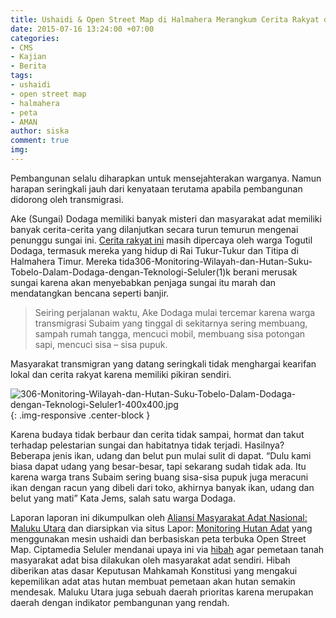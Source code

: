 ```yaml
---
title: Ushaidi & Open Street Map di Halmahera Merangkum Cerita Rakyat dengan Peta
date: 2015-07-16 13:24:00 +07:00
categories:
- CMS
- Kajian
- Berita
tags:
- ushaidi
- open street map
- halmahera
- peta
- AMAN
author: siska
comment: true
img: 
---
```



Pembangunan selalu diharapkan untuk mensejahterakan warganya. Namun harapan seringkali jauh dari kenyataan terutama apabila pembangunan didorong oleh transmigrasi.

Ake (Sungai) Dodaga memiliki banyak misteri dan masyarakat adat memiliki banyak cerita-cerita yang dilanjutkan secara turun temurun mengenai penunggu sungai ini. [Cerita rakyat ini](http://lapor.amanmalut.or.id/reports/view/32) masih dipercaya oleh warga Togutil Dodaga, termasuk mereka yang hidup di Rai Tukur-Tukur dan Titipa di Halmahera Timur. Mereka tida306-Monitoring-Wilayah-dan-Hutan-Suku-Tobelo-Dalam-Dodaga-dengan-Teknologi-Seluler(1)k berani merusak sungai karena akan menyebabkan penjaga sungai itu marah dan mendatangkan bencana seperti banjir.

> Seiring perjalanan waktu, Ake Dodaga mulai tercemar karena warga transmigrasi Subaim yang tinggal di sekitarnya sering membuang, sampah rumah tangga, mencuci mobil, membuang sisa potongan sapi, mencuci sisa – sisa pupuk.

Masyarakat transmigran yang datang seringkali tidak menghargai kearifan lokal dan cerita rakyat karena memiliki pikiran sendiri.

![306-Monitoring-Wilayah-dan-Hutan-Suku-Tobelo-Dalam-Dodaga-dengan-Teknologi-Seluler1-400x400.jpg](/uploads/306-Monitoring-Wilayah-dan-Hutan-Suku-Tobelo-Dalam-Dodaga-dengan-Teknologi-Seluler1-400x400.jpg){: .img-responsive .center-block }

Karena budaya tidak berbaur dan cerita tidak sampai, hormat dan takut terhadap pelestarian sungai dan habitatnya tidak terjadi. Hasilnya? Beberapa jenis ikan, udang dan belut pun mulai sulit di dapat. “Dulu kami biasa dapat udang yang besar-besar, tapi sekarang sudah tidak ada. Itu karena warga trans Subaim sering buang sisa-sisa pupuk juga meracuni ikan dengan racun yang dibeli dari toko, akhirnya banyak ikan, udang dan belut yang mati” Kata Jems, salah satu warga Dodaga.

Laporan laporan ini dikumpulkan oleh [Aliansi Masyarakat Adat Nasional: Maluku Utara](http://amanmalut.blogspot.com.au/) dan diarsipkan via situs Lapor: [Monitoring Hutan Adat](http://lapor.amanmalut.or.id/) yang menggunakan mesin ushaidi dan berbasiskan peta terbuka Open Street Map. Ciptamedia Seluler mendanai upaya ini via [hibah](http://ciptamedia.org/hibah/306-monitoring-wilayah-dan-hutan-suku-tobelo-dalam-dodaga-dengan-menggunakan-teknologi-seluler-2/) agar pemetaan tanah masyarakat adat bisa dilakukan oleh masyarakat adat sendiri. Hibah diberikan atas dasar Keputusan Mahkamah Konstitusi yang mengakui kepemilikan adat atas hutan membuat pemetaan akan hutan semakin mendesak. Maluku Utara juga sebuah daerah prioritas karena merupakan daerah dengan indikator pembangunan yang rendah.